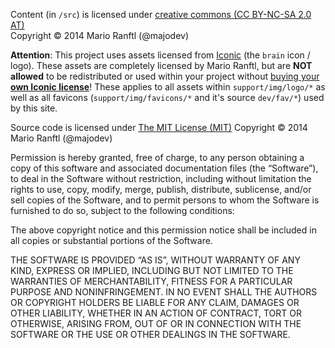 Content (in `/src`) is licensed under [creative commons (CC BY-NC-SA 2.0 AT)](http://creativecommons.org/licenses/by-nc-sa/2.0/at/)   
Copyright © 2014 Mario Ranftl (@majodev)

**Attention**: This project uses assets licensed from [Iconic](https://useiconic.com/) (the `brain` icon / logo). These assets are completely licensed by Mario Ranftl, but are **NOT allowed** to be redistributed or used within your project without [buying your **own Iconic license**](https://useiconic.com/purchase/)! These applies to all assets within `support/img/logo/*` as well as all favicons (`support/img/favicons/*` and it's source `dev/fav/*`) used by this site.

Source code is licensed under [The MIT License (MIT)](http://majodev.mit-license.org/)
Copyright © 2014 Mario Ranftl (@majodev)

Permission is hereby granted, free of charge, to any person obtaining a copy of this software and associated documentation files (the “Software”), to deal in the Software without restriction, including without limitation the rights to use, copy, modify, merge, publish, distribute, sublicense, and/or sell copies of the Software, and to permit persons to whom the Software is furnished to do so, subject to the following conditions:

The above copyright notice and this permission notice shall be included in all copies or substantial portions of the Software.

THE SOFTWARE IS PROVIDED “AS IS”, WITHOUT WARRANTY OF ANY KIND, EXPRESS OR IMPLIED, INCLUDING BUT NOT LIMITED TO THE WARRANTIES OF MERCHANTABILITY, FITNESS FOR A PARTICULAR PURPOSE AND NONINFRINGEMENT. IN NO EVENT SHALL THE AUTHORS OR COPYRIGHT HOLDERS BE LIABLE FOR ANY CLAIM, DAMAGES OR OTHER LIABILITY, WHETHER IN AN ACTION OF CONTRACT, TORT OR OTHERWISE, ARISING FROM, OUT OF OR IN CONNECTION WITH THE SOFTWARE OR THE USE OR OTHER DEALINGS IN THE SOFTWARE.